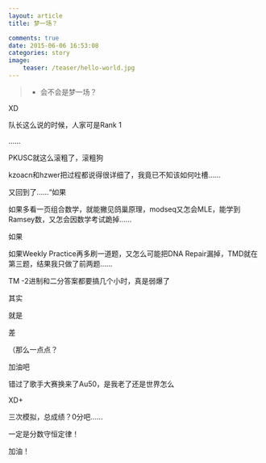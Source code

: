 ```yaml
---
layout: article
title: 梦一场？

comments: true
date: 2015-06-06 16:53:08
categories: story
image:
    teaser: /teaser/hello-world.jpg
---
```


>* 会不会是梦一场？

XD

队长这么说的时候，人家可是Rank 1

……

PKUSC就这么滚粗了，滚粗狗

kzoacn和hzwer把过程都说得很详细了，我竟已不知该如何吐槽……

又回到了……“如果

如果多看一页组合数学，就能撇见鸽巢原理，modseq又怎会MLE，能学到Ramsey数，又怎会因数学考试跪掉……

如果

如果Weekly Practice再多刷一道题，又怎么可能把DNA Repair漏掉，TMD就在第三题，结果我只做了前两题……

TM -2进制和二分答案都要搞几个小时，真是弱爆了

其实

就是

差

（那么一点点？

加油吧

错过了歌手大赛换来了Au50，是我老了还是世界怎么

XD+

三次模拟，总成绩？0分吧……

一定是分数守恒定律！

加油！

